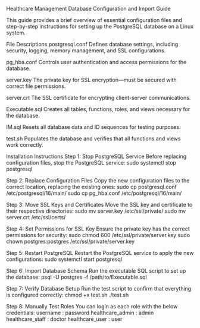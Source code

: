 Healthcare Management Database Configuration and Import Guide

This guide provides a brief overview of essential configuration files and step-by-step instructions for setting up the PostgreSQL database on a Linux system.

File Descriptions
postgresql.conf Defines database settings, including security, logging, memory management, and SSL configurations.

pg_hba.conf Controls user authentication and access permissions for the database.

server.key The private key for SSL encryption—must be secured with correct file permissions.

server.crt The SSL certificate for encrypting client-server communications.

Executable.sql Creates all tables, functions, roles, and views necessary for the database.

IM.sql Resets all database data and ID sequences for testing purposes.

test.sh Populates the database and verifies that all functions and views work correctly.

Installation Instructions
Step 1: Stop PostgreSQL Service
Before replacing configuration files, stop the PostgreSQL service: sudo systemctl stop postgresql

Step 2: Replace Configuration Files
Copy the new configuration files to the correct location, replacing the existing ones: sudo cp postgresql.conf /etc/postgresql/16/main/ sudo cp pg_hba.conf /etc/postgresql/16/main/

Step 3: Move SSL Keys and Certificates
Move the SSL key and certificate to their respective directories: sudo mv server.key /etc/ssl/private/ sudo mv server.crt /etc/ssl/certs/

Step 4: Set Permissions for SSL Key
Ensure the private key has the correct permissions for security: sudo chmod 600 /etc/ssl/private/server.key sudo chown postgres:postgres /etc/ssl/private/server.key

Step 5: Restart PostgreSQL
Restart the PostgreSQL service to apply the new configurations: sudo systemctl start postgresql

Step 6: Import Database Schema
Run the executable SQL script to set up the database: psql -U postgres -f /path/to/Executable.sql

Step 7: Verify Database Setup
Run the test script to confirm that everything is configured correctly: chmod +x test.sh ./test.sh

Step 8: Manually Test Roles
You can login as each role with the below credentials: username : password healthcare_admin : admin healthcare_staff : doctor healthcare_user : user
